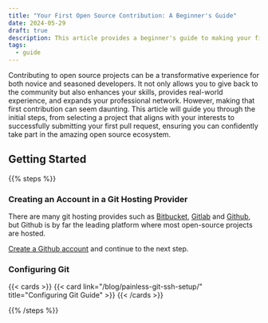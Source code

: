 ```yaml
---
title: "Your First Open Source Contribution: A Beginner's Guide"
date: 2024-05-29
draft: true
description: This article provides a beginner's guide to making your first open source contribution, covering project selection and the submission process
tags:
  - guide
---
```


Contributing to open source projects can be a transformative experience for both novice and seasoned developers. It not only allows you to give back to the community but also enhances your skills, provides real-world experience, and expands your professional network. However, making that first contribution can seem daunting. This article will guide you through the initial steps, from selecting a project that aligns with your interests to successfully submitting your first pull request, ensuring you can confidently take part in the amazing open source ecosystem.

## Getting Started

{{% steps %}}

### Creating an Account in a Git Hosting Provider

There are many git hosting provides such as [Bitbucket](https://bitbucket.org/), [Gitlab](https://gitlab.com/) and [Github](https://github.com/), but Github is by far the leading platform where most open-source projects are hosted.

[Create a Github account](https://github.com/signup) and continue to the next step.

### Configuring Git

{{< cards >}}
{{< card link="/blog/painless-git-ssh-setup/" title="Configuring Git Guide" >}}
{{< /cards >}}

{{% /steps %}}

